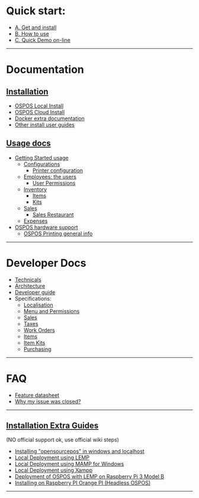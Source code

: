 # Quick start:

 * [A. Get and install](DOCS-USERS-Getting-Started-installations)
 * [B. How to use](DOCS-USERS-Getting-Started-usage)
 * [C. Quick Demo on-line](https://demo.opensourcepos.org/)

***

# Documentation

## [Installation](DOCS-USERS-Getting-Started-installations)

  * [OSPOS Local Install](DOCS-USERS-Getting-Started-installations#local-install)
  * [OSPOS Cloud Install](DOCS-USERS-Getting-Started-installations#cloud-install)
  * [Docker extra documentation](DOCS-USERS-Extras-for-Docker-cloud-maintenance)
  * [Other install user guides](DOCS-USERS-Getting-Started-installations#other-install-guides)

## [Usage docs](Home#documentation)

  * [Getting Started usage](DOCS-USERS-Getting-Started-usage)
    * [Configurations](DOCS-USERS-Configuration)
      * [Printer configuration](DOCS-USERS-for-OSPOS-Printing)
    * [Employees: the users](DOCS-USERS-Employees)
      * [User Permissions](DOCS-USERS-Employees#permissions)
    * [Inventory](DOCS-USERS-Getting-Started-usage#3-inventory)
      * [Items](DOCS-USERS-Inventory-Items)
      * [Kits](DOCS-USERS-Inventory-Kits)
    * [Sales](DOCS-USERS-Getting-Started-usage#4-sales)
      * [Sales Restaurant](DOCS-USERS-Sales-Restaurant)
    * [Expenses](DOCS-USERS-Expenses)
  * [OSPOS hardware support](OSPOS-hardware-supported-datasheet)
    * [OSPOS Printing general info](DOCS-USERS-for-OSPOS-Printing)

***

# Developer Docs

   * [Technicals](OSPOS-development-index#tech-installation)
   * [Architecture](OSPOS-development-index#tech-architecture)
   * [Developer guide](OSPOS-development-index#development-code-tips-and-help)
   * Specifications:
     * [Localisation](https://github.com/opensourcepos/opensourcepos/wiki/Localisation-support)
     * [Menu and Permissions](https://github.com/opensourcepos/opensourcepos/wiki/Menu-and-Permissions)
     * [Sales](https://github.com/opensourcepos/opensourcepos/wiki/Sales)
     * [Taxes](https://github.com/opensourcepos/opensourcepos/wiki/Taxes)
     * [Work Orders](https://github.com/opensourcepos/opensourcepos/wiki/Work-Orders)
     * [Items](https://github.com/opensourcepos/opensourcepos/wiki/Items)
     * [Item Kits](https://github.com/opensourcepos/opensourcepos/wiki/Item-Kits)
     * [Purchasing](https://github.com/opensourcepos/opensourcepos/wiki/Purchasing)

***

# FAQ

  * [Feature datasheet](OSPOS-complete-feature-datasheet)
  * [Why my issue was closed?](OSPOS-why-my-issue-was-closed)

***

## [Installation Extra Guides](DOCS-USERS-Getting-Started-installations#other-install-guides)

(NO official support ok, use official wiki steps)

  * [Installing "opensourcepos" in windows and localhost](https://github.com/opensourcepos/opensourcepos/wiki/Installing-%22opensourcepos%22-in-windows-and-localhost)
  * [Local Deployment using LEMP](https://github.com/opensourcepos/opensourcepos/wiki/Local-Deployment-using-LEMP)
  * [Local Deployment using MAMP for Windows](https://github.com/opensourcepos/opensourcepos/wiki/Local-Deployment-using-MAMP-for-Windows)
  * [Local Deployment using Xampp](https://github.com/opensourcepos/opensourcepos/wiki/OSPOS-using-Xampp-(recommended-for-testing-or-local-use-only).)
  * [Deployment of OSPOS with LEMP on Raspberry Pi 3 Model B](https://github.com/opensourcepos/opensourcepos/wiki/OSPOS-EXTRAS-Deployment-of-OSPOS-with-LEMP-on-Raspberry-Pi-3-Model-B)
  * [Installing on Raspberry PI Orange PI (Headless OSPOS)](https://github.com/opensourcepos/opensourcepos/wiki/Installing-on-Raspberry-PI---Orange-PI-(Headless-OSPOS))

***
